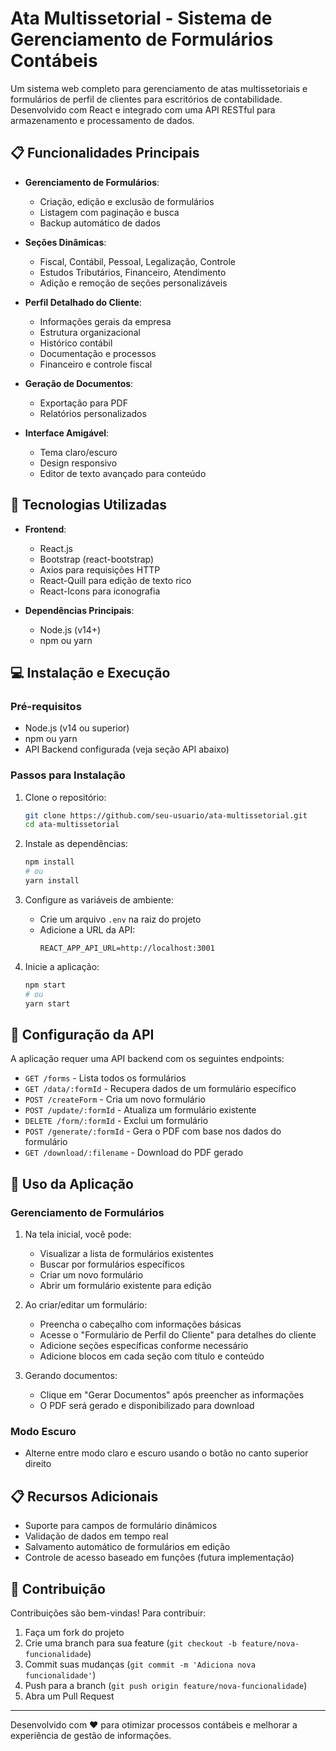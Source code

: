 # Ata Multissetorial - Sistema de Gerenciamento de Formulários Contábeis

Um sistema web completo para gerenciamento de atas multissetoriais e formulários de perfil de clientes para escritórios de contabilidade. Desenvolvido com React e integrado com uma API RESTful para armazenamento e processamento de dados.

## 📋 Funcionalidades Principais

- **Gerenciamento de Formulários**:
  - Criação, edição e exclusão de formulários
  - Listagem com paginação e busca
  - Backup automático de dados
  
- **Seções Dinâmicas**:
  - Fiscal, Contábil, Pessoal, Legalização, Controle
  - Estudos Tributários, Financeiro, Atendimento
  - Adição e remoção de seções personalizáveis
  
- **Perfil Detalhado do Cliente**:
  - Informações gerais da empresa
  - Estrutura organizacional
  - Histórico contábil
  - Documentação e processos
  - Financeiro e controle fiscal
  
- **Geração de Documentos**:
  - Exportação para PDF
  - Relatórios personalizados
  
- **Interface Amigável**:
  - Tema claro/escuro
  - Design responsivo
  - Editor de texto avançado para conteúdo

## 🚀 Tecnologias Utilizadas

- **Frontend**:
  - React.js
  - Bootstrap (react-bootstrap)
  - Axios para requisições HTTP
  - React-Quill para edição de texto rico
  - React-Icons para iconografia
  
- **Dependências Principais**:
  - Node.js (v14+)
  - npm ou yarn

## 💻 Instalação e Execução

### Pré-requisitos

- Node.js (v14 ou superior)
- npm ou yarn
- API Backend configurada (veja seção API abaixo)

### Passos para Instalação

1. Clone o repositório:
   ```bash
   git clone https://github.com/seu-usuario/ata-multissetorial.git
   cd ata-multissetorial
   ```

2. Instale as dependências:
   ```bash
   npm install
   # ou
   yarn install
   ```

3. Configure as variáveis de ambiente:
   - Crie um arquivo `.env` na raiz do projeto
   - Adicione a URL da API:
     ```
     REACT_APP_API_URL=http://localhost:3001
     ```

4. Inicie a aplicação:
   ```bash
   npm start
   # ou
   yarn start
   ```

## 🔧 Configuração da API

A aplicação requer uma API backend com os seguintes endpoints:

- `GET /forms` - Lista todos os formulários
- `GET /data/:formId` - Recupera dados de um formulário específico
- `POST /createForm` - Cria um novo formulário
- `POST /update/:formId` - Atualiza um formulário existente
- `DELETE /form/:formId` - Exclui um formulário
- `POST /generate/:formId` - Gera o PDF com base nos dados do formulário
- `GET /download/:filename` - Download do PDF gerado

## 📱 Uso da Aplicação

### Gerenciamento de Formulários

1. Na tela inicial, você pode:
   - Visualizar a lista de formulários existentes
   - Buscar por formulários específicos
   - Criar um novo formulário
   - Abrir um formulário existente para edição

2. Ao criar/editar um formulário:
   - Preencha o cabeçalho com informações básicas
   - Acesse o "Formulário de Perfil do Cliente" para detalhes do cliente
   - Adicione seções específicas conforme necessário
   - Adicione blocos em cada seção com título e conteúdo

3. Gerando documentos:
   - Clique em "Gerar Documentos" após preencher as informações
   - O PDF será gerado e disponibilizado para download

### Modo Escuro

- Alterne entre modo claro e escuro usando o botão no canto superior direito

## 📋 Recursos Adicionais

- Suporte para campos de formulário dinâmicos
- Validação de dados em tempo real
- Salvamento automático de formulários em edição
- Controle de acesso baseado em funções (futura implementação)

## 🤝 Contribuição

Contribuições são bem-vindas! Para contribuir:

1. Faça um fork do projeto
2. Crie uma branch para sua feature (`git checkout -b feature/nova-funcionalidade`)
3. Commit suas mudanças (`git commit -m 'Adiciona nova funcionalidade'`)
4. Push para a branch (`git push origin feature/nova-funcionalidade`)
5. Abra um Pull Request

---

Desenvolvido com ❤️ para otimizar processos contábeis e melhorar a experiência de gestão de informações.